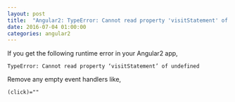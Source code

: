```yaml
---
layout: post
title:  "Angular2: TypeError: Cannot read property 'visitStatement' of undefined"
date: 2016-07-04 01:00:00
categories: angular2
---
```


If you get the following runtime error in your Angular2 app,

```
TypeError: Cannot read property ‘visitStatement’ of undefined
```

Remove any empty event handlers like,

```
(click)=""
```
